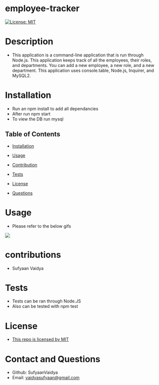 # employee-tracker

[![License: MIT](https://img.shields.io/badge/License-MIT-yellow.svg)](https://opensource.org/licenses/MIT)





# Description
 - This application is a command-line application that is run through Node.js. This application keeps track of all the employees, their roles, and departments. You can add a new employee, a new role, and a new department. This application uses console.table, Node.js, Inquirer, and MySQL2.
 



# Installation
- Run an npm install to add all dependancies
- After run npm start
- To view the DB run mysql



## Table of Contents
- [Installation](#installation)

- [Usage](#usage)

- [Contribution](#contribution)

- [Tests](#tests)

- [License](#liscense)

- [Questions](#questions)





# Usage
 - Please refer to the below gifs 


![](./assets/images/usage.gif)




# contributions
 - Sufyaan Vaidya





# Tests
 - Tests can be ran through Node.JS
 - Also can be tested with npm test





# License
 - [This repo is licensed by MIT](https://opensource.org/licenses/MIT)





# Contact and Questions
 - Github: SufyaanVaidya
 - Email: vaidyasufyaan@gmail.com

